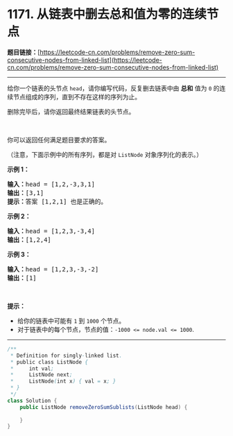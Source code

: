 # 1171. 从链表中删去总和值为零的连续节点

**题目链接：**[https://leetcode-cn.com/problems/remove-zero-sum-consecutive-nodes-from-linked-list](https://leetcode-cn.com/problems/remove-zero-sum-consecutive-nodes-from-linked-list)

---

<div class="content__1Y2H">
 <div class="notranslate">
  <p>给你一个链表的头节点&nbsp;<code>head</code>，请你编写代码，反复删去链表中由 <strong>总和</strong>&nbsp;值为 <code>0</code> 的连续节点组成的序列，直到不存在这样的序列为止。</p> 
  <p>删除完毕后，请你返回最终结果链表的头节点。</p> 
  <p>&nbsp;</p> 
  <p>你可以返回任何满足题目要求的答案。</p> 
  <p>（注意，下面示例中的所有序列，都是对&nbsp;<code>ListNode</code>&nbsp;对象序列化的表示。）</p> 
  <p><strong>示例 1：</strong></p> 
  <pre class="language-text"><strong>输入：</strong>head = [1,2,-3,3,1]
<strong>输出：</strong>[3,1]
<strong>提示：</strong>答案 [1,2,1] 也是正确的。
</pre> 
  <p><strong>示例 2：</strong></p> 
  <pre class="language-text"><strong>输入：</strong>head = [1,2,3,-3,4]
<strong>输出：</strong>[1,2,4]
</pre> 
  <p><strong>示例 3：</strong></p> 
  <pre class="language-text"><strong>输入：</strong>head = [1,2,3,-3,-2]
<strong>输出：</strong>[1]
</pre> 
  <p>&nbsp;</p> 
  <p><strong>提示：</strong></p> 
  <ul> 
   <li>给你的链表中可能有 <code>1</code> 到&nbsp;<code>1000</code>&nbsp;个节点。</li> 
   <li>对于链表中的每个节点，节点的值：<code>-1000 &lt;= node.val &lt;= 1000</code>.</li> 
  </ul> 
 </div>
</div>

---

```java
/**
 * Definition for singly-linked list.
 * public class ListNode {
 *     int val;
 *     ListNode next;
 *     ListNode(int x) { val = x; }
 * }
 */
class Solution {
    public ListNode removeZeroSumSublists(ListNode head) {
        
    }
}
```